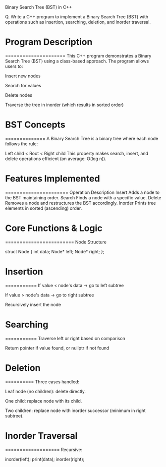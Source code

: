 Binary Search Tree (BST) in C++

Q. Write a C++ program to implement a Binary Search Tree (BST) with operations such as insertion, searching, deletion, and inorder traversal.



# Program Description
=====================
This C++ program demonstrates a Binary Search Tree (BST) using a class-based approach. The program allows users to:

Insert new nodes

Search for values

Delete nodes

Traverse the tree in inorder (which results in sorted order)



# BST Concepts
==============
A Binary Search Tree is a binary tree where each node follows the rule:

Left child < Root < Right child
This property makes search, insert, and delete operations efficient (on average: O(log n)).


# Features Implemented
======================
Operation	Description
Insert	Adds a node to the BST maintaining order.
Search	Finds a node with a specific value.
Delete	Removes a node and restructures the BST accordingly.
Inorder	Prints tree elements in sorted (ascending) order.



# Core Functions & Logic
========================
Node Structure

struct Node {
    int data;
    Node* left;
    Node* right;
};



# Insertion
===========
If value < node's data → go to left subtree

If value > node's data → go to right subtree

Recursively insert the node



# Searching
===========
Traverse left or right based on comparison

Return pointer if value found, or nullptr if not found



# Deletion
==========
Three cases handled:

Leaf node (no children): delete directly.

One child: replace node with its child.

Two children: replace node with inorder successor (minimum in right subtree).



# Inorder Traversal
===================
Recursive:

inorder(left);
print(data);
inorder(right);

